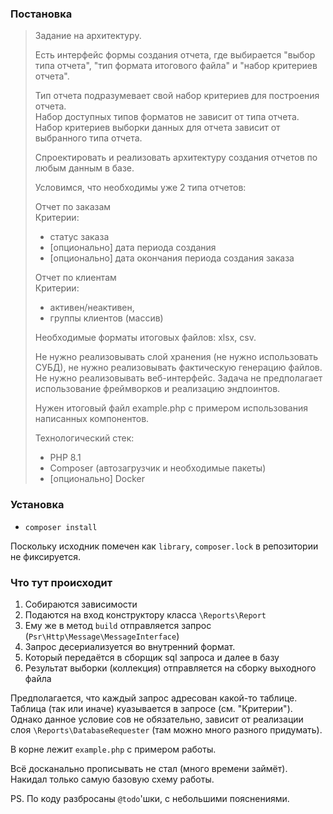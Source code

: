### Постановка
> Задание на архитектуру.
> 
> Есть интерфейс формы создания отчета, где выбирается "выбор типа отчета", "тип формата итогового файла" и "набор критериев отчета".
> 
> Тип отчета подразумевает свой набор критериев для построения отчета.<br>
> Набор доступных типов форматов не зависит от типа отчета.<br>
> Набор критериев выборки данных для отчета зависит от выбранного типа отчета.
>
> Спроектировать и реализовать архитектуру создания отчетов по любым данным в базе.
>
> Условимся, что необходимы уже 2 типа отчетов:
>
> Отчет по заказам<br>
> Критерии:
> * статус заказа
> * [опционально] дата периода создания
> * [опционально] дата окончания периода создания заказа
>
> Отчет по клиентам<br>
> Критерии:
> * активен/неактивен,
> * группы клиентов (массив)
>
> Необходимые форматы итоговых файлов: xlsx, csv.
>
> Не нужно реализовывать слой хранения (не нужно использовать СУБД), не нужно реализовывать фактическую генерацию файлов. Не нужно реализовывать веб-интерфейс. Задача не предполагает использование фреймворков и реализацию эндпоинтов.
>
> Нужен итоговый файл example.php с примером использования написанных компонентов.
>
> Технологический стек:
> * PHP 8.1
> * Composer (автозагрузчик и необходимые пакеты)
> * [опционально] Docker


### Установка
* `composer install`

Поскольку исходник помечен как `library`, `composer.lock` в репозитории не фиксируется.


### Что тут происходит
1. Собираются зависимости
2. Подаются на вход конструктору класса `\Reports\Report`
3. Ему же в метод `build` отправляется запрос (`Psr\Http\Message\MessageInterface`)
4. Запрос десериализуется во внутренний формат.
5. Который передаётся в сборщик sql запроса и далее в базу
6. Результат выборки (коллекция) отправляется на сборку выходного файла

Предполагается, что каждый запрос адресован какой-то таблице. Таблица (так или иначе) куазывается в запросе (см. "Критерии"). Однако данное условие сов не обязательно, зависит от реализации слоя `\Reports\DatabaseRequester` (там можно много разного придумать).

В корне лежит `example.php` с примером работы.

Всё досканально прописывать не стал (много времени займёт). Накидал только самую базовую схему работы.

PS. По коду разбросаны `@todo`'шки, с небольшими пояснениями.
